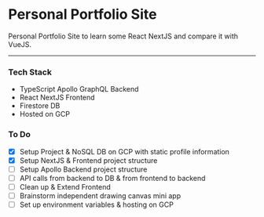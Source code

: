 # Personal Portfolio Site
Personal Portfolio Site to learn some React NextJS and compare it with VueJS.

---

### Tech Stack
- TypeScript Apollo GraphQL Backend
- React NextJS Frontend
- Firestore DB
- Hosted on GCP

### To Do
- [x] Setup Project & NoSQL DB on GCP with static profile information
- [x] Setup NextJS & Frontend project structure
- [ ] Setup Apollo Backend project structure
- [ ] API calls from backend to DB & from frontend to backend
- [ ] Clean up & Extend Frontend
- [ ] Brainstorm independent drawing canvas mini app
- [ ] Set up environment variables & hosting on GCP